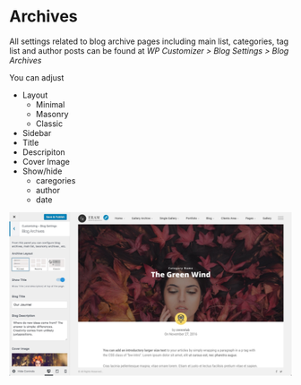 # Archives

All settings related to blog archive pages including main list, categories, tag list and author posts can be found at _WP Customizer &gt; Blog Settings &gt; Blog Archives_

You can adjust

* Layout
  * Minimal
  * Masonry
  * Classic
* Sidebar
* Title
* Descripiton
* Cover Image
* Show/hide
  * caregories
  * author
  * date

![](../.gitbook/assets/2016-12-19_19-04-19.jpg)

